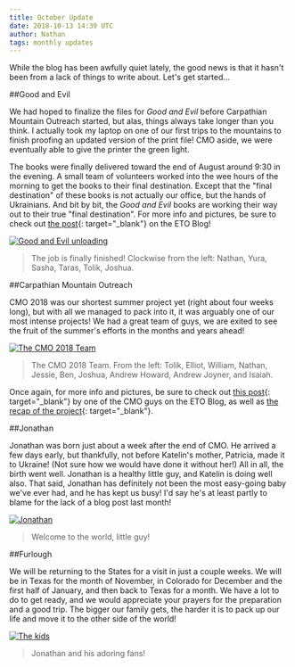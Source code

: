 ```yaml
---
title: October Update
date: 2018-10-13 14:39 UTC
author: Nathan
tags: monthly updates
---
```


While the blog has been awfully quiet lately, the good news is that it hasn't been
from a lack of things to write about. Let's get started...

##Good and Evil

We had hoped to finalize the files for *Good and Evil* before Carpathian
Mountain Outreach started, but alas, things always take longer than you think.
I actually took my laptop on one of our first trips to the mountains to finish
proofing an updated version of the print file! CMO aside, we were eventually able
to give the printer the green light.

The books were finally delivered toward the end of August around 9:30 in the
evening. A small team of volunteers worked into the wee hours of the morning to
get the books to their final destination. Except that the "final destination" of
these books is not actually our office, but the hands of Ukrainians. And bit by bit, the
*Good and Evil* books are working their way out to their true "final
destination". For more info and pictures, be sure to check out [the post](https://euroteamoutreach.org/blog/2018/08/delivered/){: target="_blank"} on the
ETO Blog!

[![Good and Evil unloading](images/2018/10-ge-crew.jpg)](https://f000.backblazeb2.com/file/daysinukraine/images/2018/10-ge-crew.jpg)

> The job is finally finished! Clockwise from the left: Nathan, Yura, Sasha, Taras, Tolik, Joshua.

##Carpathian Mountain Outreach

CMO 2018 was our shortest summer project yet (right about four weeks long), but
with all we managed to pack into it, it was arguably one of our most intense projects! We had a great team of guys, we are exited to see the fruit of the summer's efforts in the months and years ahead!

[![The CMO 2018 Team](images/2018/10-cmo-guys.jpg)](https://f000.backblazeb2.com/file/daysinukraine/images/2018/10-cmo-guys.jpg)

> The CMO 2018 Team. From the left: Tolik, Elliot, William, Nathan, Jessie, Ben, Joshua, Andrew Howard, Andrew Joyner, and Isaiah.

Once again, for more info and pictures, be sure to check out [this post](https://euroteamoutreach.org/blog/2018/07/milestones/){: target="_blank"} by one of
the CMO guys on the ETO Blog, as well as [the recap of the project](https://euroteamoutreach.org/blog/2018/09/cmo-recap/){: target="_blank"}.

##Jonathan

Jonathan was born just about a week after the end of CMO. He arrived a few days
early, but thankfully, not before Katelin's mother, Patricia, made it to Ukraine! (Not
sure how we would have done it without her!) All in
all, the birth went well. Jonathan is a healthy little guy, and Katelin is doing well also. That said, Jonathan has definitely not been the most easy-going baby
we've ever had, and he has kept us busy! I'd say he's at least partly to blame
for the lack of a blog post last month!

[![Jonathan](images/2018/10-jonathan.jpg)](https://f000.backblazeb2.com/file/daysinukraine/images/2018/10-jonathan.jpg)

> Welcome to the world, little guy!

##Furlough

We will be returning to the States for a visit in just a couple weeks. We will
be in Texas for the month of November, in Colorado for December and the first half
of January, and then back to Texas for a month. We have a lot to do to get
ready, and we would appreciate your prayers for the preparation and a good trip.
The bigger our family gets, the harder it is to pack up our life and move it
to the other side of the world!

[![The kids](images/2018/10-kids.jpg)](https://f000.backblazeb2.com/file/daysinukraine/images/2018/10-kids.jpg)

> Jonathan and his adoring fans!
